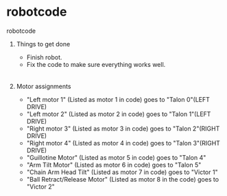 # robotcode
robotcode
<ol>
  <li>Things to get done</li>
  <ul>
    <li>Finish robot.</li>
    <li>Fix the code to make sure everything works well.</li>
  </ul>
  <br></br>
  <li>Motor assignments</li>
  <ul>
    <li>"Left motor 1" (Listed as motor 1 in code) goes to "Talon 0"(LEFT DRIVE)</li>
    <li>"Left motor 2" (Listed as motor 2 in code) goes to "Talon 1"(LEFT DRIVE)</li>
    <li>"Right motor 3" (Listed as motor 3 in code) goes to "Talon 2"(RIGHT DRIVE)</li>
    <li>"Right motor 4" (Listed as motor 4 in code) goes to "Talon 3"(RIGHT DRIVE)</li>
    <li>"Guillotine Motor" (Listed as motor 5 in code) goes to "Talon 4"</li>
    <li>"Arm Tilt Motor" (Listed as motor 6 in code) goes to "Talon 5"</li>
    <li>"Chain Arm Head Tilt" (Listed as motor 7 in code) goes to "Victor 1"</li>
    <li>"Ball Retract/Release Motor" (Listed as motor 8 in the code) goes to "Victor 2"</li>
  </ul>
</ol>
